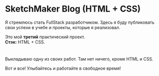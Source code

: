 

# SketchMaker Blog (HTML + CSS)



Я стремлюсь стать FullStack разработчиком.
Здесь я буду публиковать свои успехи в учебе и проекты, которые я реализовал.


Это мой **третий** практический проект. \
**Стэк:** HTML + CSS.
#


Выкладываю одну из своих работ. Там нет ничего, кроме HTML и CSS.


Вот и все! Улыбайтесь и работайте в свободное время!
